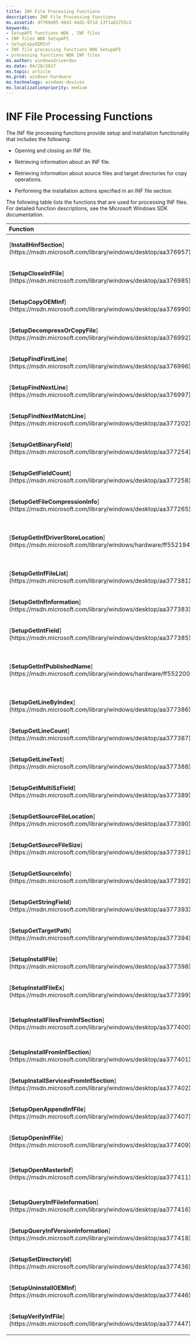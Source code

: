 ```yaml
---
title: INF File Processing Functions
description: INF File Processing Functions
ms.assetid: df769d05-9843-44d2-971d-13f1a81755c2
keywords:
- SetupAPI functions WDK , INF files
- INF files WDK SetupAPI
- SetupCopyOEMInf
- INF file processing functions WDK SetupAPI
- processing functions WDK INF files
ms.author: windowsdriverdev
ms.date: 04/20/2017
ms.topic: article
ms.prod: windows-hardware
ms.technology: windows-devices
ms.localizationpriority: medium
---
```


# INF File Processing Functions





The INF file processing functions provide setup and installation functionality that includes the following:

-   Opening and closing an INF file.

-   Retrieving information about an INF file.

-   Retrieving information about source files and target directories for copy operations.

-   Performing the installation actions specified in an INF file section.

The following table lists the functions that are used for processing INF files. For detailed function descriptions, see the Microsoft Windows SDK documentation.

<table>
<colgroup>
<col width="50%" />
<col width="50%" />
</colgroup>
<thead>
<tr class="header">
<th align="left">Function</th>
<th align="left">Description</th>
</tr>
</thead>
<tbody>
<tr class="odd">
<td align="left"><p>[<strong>InstallHinfSection</strong>](https://msdn.microsoft.com/library/windows/desktop/aa376957)</p></td>
<td align="left"><p>Executes a specified section in a specified INF file.</p></td>
</tr>
<tr class="even">
<td align="left"><p>[<strong>SetupCloseInfFile</strong>](https://msdn.microsoft.com/library/windows/desktop/aa376985)</p></td>
<td align="left"><p>Frees resources and closes the INF handle.</p></td>
</tr>
<tr class="odd">
<td align="left"><p>[<strong>SetupCopyOEMInf</strong>](https://msdn.microsoft.com/library/windows/desktop/aa376990)</p></td>
<td align="left"><p>Copies a file into <em>%SystemRoot%\Inf</em>.</p></td>
</tr>
<tr class="even">
<td align="left"><p>[<strong>SetupDecompressOrCopyFile</strong>](https://msdn.microsoft.com/library/windows/desktop/aa376992)</p></td>
<td align="left"><p>Copies a file and, if necessary, decompresses it.</p></td>
</tr>
<tr class="odd">
<td align="left"><p>[<strong>SetupFindFirstLine</strong>](https://msdn.microsoft.com/library/windows/desktop/aa376996)</p></td>
<td align="left"><p>Finds a pointer to the first line in a section of an INF file or, if a key is specified, the first line that matches the key.</p></td>
</tr>
<tr class="even">
<td align="left"><p>[<strong>SetupFindNextLine</strong>](https://msdn.microsoft.com/library/windows/desktop/aa376997)</p></td>
<td align="left"><p>Returns a pointer to the next line in an INF file section.</p></td>
</tr>
<tr class="odd">
<td align="left"><p>[<strong>SetupFindNextMatchLine</strong>](https://msdn.microsoft.com/library/windows/desktop/aa377202)</p></td>
<td align="left"><p>Returns a pointer to the next line in an INF file section or, if a key is specified, the next line that matches the key.</p></td>
</tr>
<tr class="even">
<td align="left"><p>[<strong>SetupGetBinaryField</strong>](https://msdn.microsoft.com/library/windows/desktop/aa377254)</p></td>
<td align="left"><p>Retrieves binary data from a field in a specified line, in an INF file.</p></td>
</tr>
<tr class="odd">
<td align="left"><p>[<strong>SetupGetFieldCount</strong>](https://msdn.microsoft.com/library/windows/desktop/aa377258)</p></td>
<td align="left"><p>Returns the number of fields in a line.</p></td>
</tr>
<tr class="even">
<td align="left"><p>[<strong>SetupGetFileCompressionInfo</strong>](https://msdn.microsoft.com/library/windows/desktop/aa377265)</p></td>
<td align="left"><p>Retrieves file compression information from an INF file.</p></td>
</tr>
<tr class="odd">
<td align="left"><p>[<strong>SetupGetInfDriverStoreLocation</strong>](https://msdn.microsoft.com/library/windows/hardware/ff552194)</p></td>
<td align="left"><p>Retrieves the fully qualified file name (directory path and file name) of an INF file in the [driver store](driver-store.md) that corresponds to a specified INF file in the system INF file directory or a specified INF file in the driver store.</p></td>
</tr>
<tr class="even">
<td align="left"><p>[<strong>SetupGetInfFileList</strong>](https://msdn.microsoft.com/library/windows/desktop/aa377381)</p></td>
<td align="left"><p>Returns a list of the INF files in a specified directory.</p></td>
</tr>
<tr class="odd">
<td align="left"><p>[<strong>SetupGetInfInformation</strong>](https://msdn.microsoft.com/library/windows/desktop/aa377383)</p></td>
<td align="left"><p>Returns information about an INF file.</p></td>
</tr>
<tr class="even">
<td align="left"><p>[<strong>SetupGetIntField</strong>](https://msdn.microsoft.com/library/windows/desktop/aa377385)</p></td>
<td align="left"><p>Obtains the integer value of a specified field in a specified line, in an INF file.</p></td>
</tr>
<tr class="odd">
<td align="left"><p>[<strong>SetupGetInfPublishedName</strong>](https://msdn.microsoft.com/library/windows/hardware/ff552200)</p></td>
<td align="left"><p>Retrieves the fully qualified name (directory path and file name) of an INF file in the system INF file directory that corresponds to a specified INF file in the system INF file directory or a specified INF file in the [driver store](driver-store.md).</p></td>
</tr>
<tr class="even">
<td align="left"><p>[<strong>SetupGetLineByIndex</strong>](https://msdn.microsoft.com/library/windows/desktop/aa377386)</p></td>
<td align="left"><p>Returns a pointer to the line associated with a specified index value in a specified section.</p></td>
</tr>
<tr class="odd">
<td align="left"><p>[<strong>SetupGetLineCount</strong>](https://msdn.microsoft.com/library/windows/desktop/aa377387)</p></td>
<td align="left"><p>Returns the number of lines in the specified section.</p></td>
</tr>
<tr class="even">
<td align="left"><p>[<strong>SetupGetLineText</strong>](https://msdn.microsoft.com/library/windows/desktop/aa377388)</p></td>
<td align="left"><p>Retrieves the contents of a specified line from an INF file.</p></td>
</tr>
<tr class="odd">
<td align="left"><p>[<strong>SetupGetMultiSzField</strong>](https://msdn.microsoft.com/library/windows/desktop/aa377389)</p></td>
<td align="left"><p>Returns multiple strings, starting at a specified field in a line.</p></td>
</tr>
<tr class="even">
<td align="left"><p>[<strong>SetupGetSourceFileLocation</strong>](https://msdn.microsoft.com/library/windows/desktop/aa377390)</p></td>
<td align="left"><p>Returns the location of a source file that is listed in an INF file.</p></td>
</tr>
<tr class="odd">
<td align="left"><p>[<strong>SetupGetSourceFileSize</strong>](https://msdn.microsoft.com/library/windows/desktop/aa377391)</p></td>
<td align="left"><p>Returns the size of a specified file or a set of files that are listed in a specified section of an INF file.</p></td>
</tr>
<tr class="even">
<td align="left"><p>[<strong>SetupGetSourceInfo</strong>](https://msdn.microsoft.com/library/windows/desktop/aa377392)</p></td>
<td align="left"><p>Retrieves the path, tag file, or description for a source.</p></td>
</tr>
<tr class="odd">
<td align="left"><p>[<strong>SetupGetStringField</strong>](https://msdn.microsoft.com/library/windows/desktop/aa377393)</p></td>
<td align="left"><p>Retrieves string data from a field in a specified line, in an INF file.</p></td>
</tr>
<tr class="even">
<td align="left"><p>[<strong>SetupGetTargetPath</strong>](https://msdn.microsoft.com/library/windows/desktop/aa377394)</p></td>
<td align="left"><p>Determines the target path for the files that are listed in a specified INF file section.</p></td>
</tr>
<tr class="odd">
<td align="left"><p>[<strong>SetupInstallFile</strong>](https://msdn.microsoft.com/library/windows/desktop/aa377398)</p></td>
<td align="left"><p>Installs a specified file into a specific target directory.</p></td>
</tr>
<tr class="even">
<td align="left"><p>[<strong>SetupInstallFileEx</strong>](https://msdn.microsoft.com/library/windows/desktop/aa377399)</p></td>
<td align="left"><p>Installs a specified file into a specific target directory. The installation is postponed if an existing version of the file is in use.</p></td>
</tr>
<tr class="odd">
<td align="left"><p>[<strong>SetupInstallFilesFromInfSection</strong>](https://msdn.microsoft.com/library/windows/desktop/aa377400)</p></td>
<td align="left"><p>Queues the files in a specified INF file section for copying. (Same as [<strong>SetupQueueCopySection</strong>](https://msdn.microsoft.com/library/windows/desktop/aa377423).)</p></td>
</tr>
<tr class="even">
<td align="left"><p>[<strong>SetupInstallFromInfSection</strong>](https://msdn.microsoft.com/library/windows/desktop/aa377401)</p></td>
<td align="left"><p>Performs the directives specified in an INF <em>DDInstall</em> section.</p></td>
</tr>
<tr class="odd">
<td align="left"><p>[<strong>SetupInstallServicesFromInfSection</strong>](https://msdn.microsoft.com/library/windows/desktop/aa377402)</p></td>
<td align="left"><p>Performs service installation and deletion operations as specified in an INF <em>DDInstall</em><strong>.Services</strong> section.</p></td>
</tr>
<tr class="even">
<td align="left"><p>[<strong>SetupOpenAppendInfFile</strong>](https://msdn.microsoft.com/library/windows/desktop/aa377407)</p></td>
<td align="left"><p>Opens an INF file and appends it to an existing INF handle.</p></td>
</tr>
<tr class="odd">
<td align="left"><p>[<strong>SetupOpenInfFile</strong>](https://msdn.microsoft.com/library/windows/desktop/aa377409)</p></td>
<td align="left"><p>Opens an INF file and returns a handle to it.</p></td>
</tr>
<tr class="even">
<td align="left"><p>[<strong>SetupOpenMasterInf</strong>](https://msdn.microsoft.com/library/windows/desktop/aa377411)</p></td>
<td align="left"><p>Opens the master INF file that contains file and layout information for files that were included with the default installation of the operating system.</p></td>
</tr>
<tr class="odd">
<td align="left"><p>[<strong>SetupQueryInfFileInformation</strong>](https://msdn.microsoft.com/library/windows/desktop/aa377416)</p></td>
<td align="left"><p>Returns the name of one of the constituent INF files of a specified INF file.</p></td>
</tr>
<tr class="even">
<td align="left"><p>[<strong>SetupQueryInfVersionInformation</strong>](https://msdn.microsoft.com/library/windows/desktop/aa377418)</p></td>
<td align="left"><p>Returns the version number of one of the constituent INF files of a specified INF file.</p></td>
</tr>
<tr class="odd">
<td align="left"><p>[<strong>SetupSetDirectoryId</strong>](https://msdn.microsoft.com/library/windows/desktop/aa377436)</p></td>
<td align="left"><p>Assigns a directory ID (DIRID) to a specified directory.</p></td>
</tr>
<tr class="even">
<td align="left"><p>[<strong>SetupUninstallOEMInf</strong>](https://msdn.microsoft.com/library/windows/desktop/aa377446)</p></td>
<td align="left"><p>Uninstalls a specified INF file, and deletes the associated .<em>pnf</em> and .<em>cat</em> files, if they exist.</p></td>
</tr>
<tr class="odd">
<td align="left"><p>[<strong>SetupVerifyInfFile</strong>](https://msdn.microsoft.com/library/windows/desktop/aa377447)</p></td>
<td align="left"><p>Verifies that a digitally-signed INF file has not been modified. (Windows XP and later.)</p></td>
</tr>
</tbody>
</table>

 

 

 





